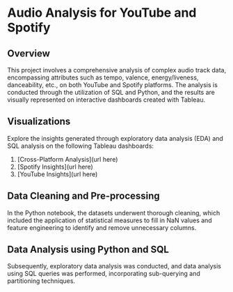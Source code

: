 # Audio Analysis for YouTube and Spotify

## Overview
This project involves a comprehensive analysis of complex audio track data, encompassing attributes such as tempo, valence, energy/liveness, danceability, etc., on both YouTube and Spotify platforms. The analysis is conducted through the utilization of SQL and Python, and the results are visually represented on interactive dashboards created with Tableau.

## Visualizations
Explore the insights generated through exploratory data analysis (EDA) and SQL analysis on the following Tableau dashboards:

1. [Cross-Platform Analysis](url here)
2. [Spotify Insights](url here)
3. [YouTube Insights](url here)

## Data Cleaning and Pre-processing
In the Python notebook, the datasets underwent thorough cleaning, which included the application of statistical measures to fill in NaN values and feature engineering to identify and remove unnecessary columns.

## Data Analysis using Python and SQL
Subsequently, exploratory data analysis was conducted, and data analysis using SQL queries was performed, incorporating sub-querying and partitioning techniques.
